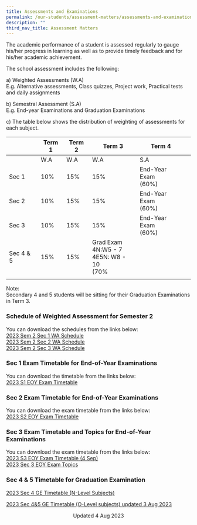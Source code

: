```yaml
---
title: Assessments and Examinations
permalink: /our-students/assessment-matters/assessments-and-examinations/
description: ""
third_nav_title: Assessment Matters
---
```

The academic performance of a student is assessed regularly to gauge his/her progress in learning as well as to provide timely feedback and for his/her academic achievement.

The school assessment includes the following:

a) Weighted Assessments (W.A) <br>
E.g. Alternative assessments, Class quizzes, Project work, Practical tests and daily assignments

b) Semestral Assessment (S.A) <br>
E.g. End-year Examinations and Graduation Examinations

c) The table below shows the distribution of weighting of assessments for each subject.

| | Term 1 | Term 2 |Term 3  | Term 4 |  | 
|---|---|---|---|---|---|
| | W.A | W.A |  W.A | S.A |
| Sec 1 | 10% | 15% | 15% | End-Year Exam<br>(60%) |
| Sec 2 | 10% | 15% | 15% | End-Year Exam<br>(60%) |
| Sec 3 | 10% | 15% | 15% | End-Year Exam<br>(60%) |
|Sec 4 &amp; 5|15%|15%|Grad Exam<br>4N:W5 - 7<br>4E5N: W8 - 10<br>(70%|
| | | | | | 

Note:&nbsp;<br>
Secondary 4 and 5 students will be sitting for their Graduation Examinations in Term 3. &nbsp;&nbsp;

### Schedule of Weighted Assessment for Semester 2

You can download the schedules from the links below:  
[2023 Sem 2 Sec 1 WA Schedule](/files/2023%20sem%202%20sec1%20wa%20pn%20final.pdf)<br>
[2023 Sem 2 Sec 2 WA Schedule](/files/2023%20sem%202%20sec2%20wa%20pn%20final.pdf)<br> [2023 Sem 2 Sec 3 WA Schedule](/files/2023%20sem%202%20sec3%20wa%20pn%20final.pdf)

### Sec 1 Exam Timetable for End-of-Year Examinations

You can download the timetable from the links below:<br>
[2023 S1 EOY Exam Timetable](/files/2023%20s1%20eoy%20exam%20timetable%20(students).pdf)
  
### Sec 2 Exam Timetable for End-of-Year Examinations
You can download the exam timetable from the links below:<br>
[2023 S2 EOY Exam Timetable](/files/2023%20s2%20eoy%20exam%20timetable%20(students).pdf)

### Sec 3 Exam Timetable and Topics for End-of-Year Examinations

You can download the exam timetable from the links below:<br>
[2023 S3 EOY Exam Timetable (4 Sep)](/files/2023%20s3%20eoy%20exam%20timetable%20(4%20sep)%20students.pdf)<br>[2023 Sec 3 EOY Exam Topics](/files/2023%20sec%203%20eoy%20exam%20topics.pdf)

### Sec 4 &amp; 5 Timetable for Graduation Examination

[2023 Sec 4 GE Timetable (N-Level Subjects)](/files/2023%20sec%204%20ge%20timetable%20(n-level%20subjects).pdf)

[2023 Sec 4&amp;5 GE Timetable (O-Level subjects) updated 3 Aug 2023](/files/2023%20sec%204&amp;5%20ge%20timetable%20(o-level%20subjects)%20updated%203%20aug%202023.pdf)

<center> Updated 4 Aug 2023 </center>